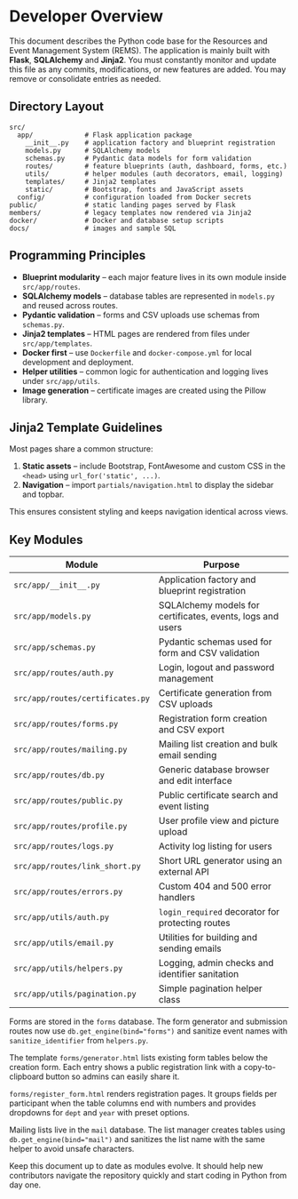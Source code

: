 # Developer Overview

This document describes the Python code base for the Resources and Event Management System (REMS). The application is mainly built with **Flask**, **SQLAlchemy** and **Jinja2**. You must constantly monitor and update this file as any commits, modifications, or new features are added. You may remove or consolidate entries as needed.

## Directory Layout

```
src/
  app/             # Flask application package
    __init__.py    # application factory and blueprint registration
    models.py      # SQLAlchemy models
    schemas.py     # Pydantic data models for form validation
    routes/        # feature blueprints (auth, dashboard, forms, etc.)
    utils/         # helper modules (auth decorators, email, logging)
    templates/     # Jinja2 templates
    static/        # Bootstrap, fonts and JavaScript assets
  config/          # configuration loaded from Docker secrets
public/            # static landing pages served by Flask
members/           # legacy templates now rendered via Jinja2
docker/            # Docker and database setup scripts
docs/              # images and sample SQL
```

## Programming Principles

- **Blueprint modularity** – each major feature lives in its own module inside `src/app/routes`.
- **SQLAlchemy models** – database tables are represented in `models.py` and reused across routes.
- **Pydantic validation** – forms and CSV uploads use schemas from `schemas.py`.
- **Jinja2 templates** – HTML pages are rendered from files under `src/app/templates`.
- **Docker first** – use `Dockerfile` and `docker-compose.yml` for local development and deployment.
- **Helper utilities** – common logic for authentication and logging lives under `src/app/utils`.
- **Image generation** – certificate images are created using the Pillow library.

## Jinja2 Template Guidelines

Most pages share a common structure:

1. **Static assets** – include Bootstrap, FontAwesome and custom CSS in the `<head>` using `url_for('static', ...)`.
2. **Navigation** – import `partials/navigation.html` to display the sidebar and topbar.

This ensures consistent styling and keeps navigation identical across views.

## Key Modules

| Module | Purpose |
|-------|---------|
| `src/app/__init__.py` | Application factory and blueprint registration |
| `src/app/models.py` | SQLAlchemy models for certificates, events, logs and users |
| `src/app/schemas.py` | Pydantic schemas used for form and CSV validation |
| `src/app/routes/auth.py` | Login, logout and password management |
| `src/app/routes/certificates.py` | Certificate generation from CSV uploads |
| `src/app/routes/forms.py` | Registration form creation and CSV export |
| `src/app/routes/mailing.py` | Mailing list creation and bulk email sending |
| `src/app/routes/db.py` | Generic database browser and edit interface |
| `src/app/routes/public.py` | Public certificate search and event listing |
| `src/app/routes/profile.py` | User profile view and picture upload |
| `src/app/routes/logs.py` | Activity log listing for users |
| `src/app/routes/link_short.py` | Short URL generator using an external API |
| `src/app/routes/errors.py` | Custom 404 and 500 error handlers |
| `src/app/utils/auth.py` | `login_required` decorator for protecting routes |
| `src/app/utils/email.py` | Utilities for building and sending emails |
| `src/app/utils/helpers.py` | Logging, admin checks and identifier sanitation |
| `src/app/utils/pagination.py` | Simple pagination helper class |

Forms are stored in the `forms` database. The form generator and submission routes now use `db.get_engine(bind="forms")` and sanitize event names with `sanitize_identifier` from `helpers.py`.

The template `forms/generator.html` lists existing form tables below the creation form. Each entry shows a public registration link with a copy-to-clipboard button so admins can easily share it.

`forms/register_form.html` renders registration pages. It groups fields per participant when the table columns end with numbers and provides dropdowns for `dept` and `year` with preset options.

Mailing lists live in the `mail` database. The list manager creates tables using `db.get_engine(bind="mail")` and sanitizes the list name with the same helper to avoid unsafe characters.

Keep this document up to date as modules evolve. It should help new contributors navigate the repository quickly and start coding in Python from day one.
